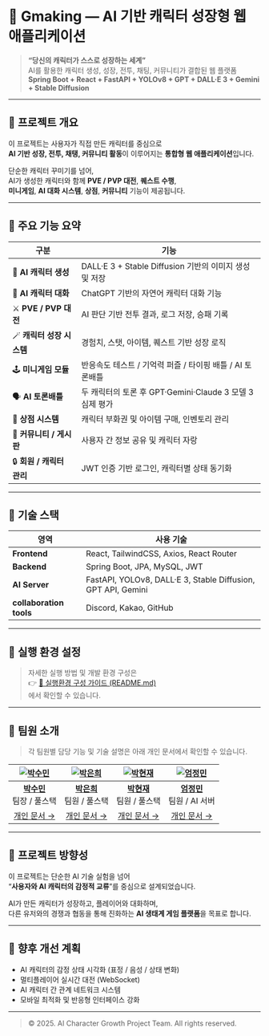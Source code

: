 # 🐾 Gmaking — AI 기반 캐릭터 성장형 웹 애플리케이션

> **“당신의 캐릭터가 스스로 성장하는 세계”**  
> AI를 활용한 캐릭터 생성, 성장, 전투, 채팅, 커뮤니티가 결합된 웹 플랫폼  
> **Spring Boot + React + FastAPI + YOLOv8 + GPT + DALL·E 3 + Gemini + Stable Diffusion**

---

## 🎯 프로젝트 개요

이 프로젝트는 사용자가 직접 만든 캐릭터를 중심으로  
**AI 기반 성장, 전투, 채탱, 커뮤니티 활동**이 이루어지는 **통합형 웹 애플리케이션**입니다.  

단순한 캐릭터 꾸미기를 넘어,  
AI가 생성한 캐릭터와 함께 **PVE / PVP 대전**, **퀘스트 수행**,  
**미니게임**, **AI 대화 시스템**, **상점**, **커뮤니티** 기능이 제공됩니다.

---

## 🧩 주요 기능 요약

| 구분 | 기능 |
|------|------|
| 🎨 **AI 캐릭터 생성** | DALL·E 3 + Stable Diffusion 기반의 이미지 생성 및 저장 |
| 🧠 **AI 캐릭터 대화** | ChatGPT 기반의 자연어 캐릭터 대화 기능 |
| ⚔️ **PVE / PVP 대전** | AI 판단 기반 전투 결과, 로그 저장, 승패 기록 |
| 🪄 **캐릭터 성장 시스템** | 경험치, 스탯, 아이템, 퀘스트 기반 성장 로직 |
| 🕹️ **미니게임 모듈** | 반응속도 테스트 / 기억력 퍼즐 / 타이핑 배틀 / AI 토론배틀 |
| 🗣️ **AI 토론배틀** | 두 캐릭터의 토론 후 GPT·Gemini·Claude 3 모델 3심제 평가 |
| 🛒 **상점 시스템** | 캐릭터 부화권 및 아이템 구매, 인벤토리 관리 |
| 💬 **커뮤니티 / 게시판** | 사용자 간 정보 공유 및 캐릭터 자랑 |
| 🔒 **회원 / 캐릭터 관리** | JWT 인증 기반 로그인, 캐릭터별 상태 동기화 |

---

## 🧱 기술 스택

| 영역 | 사용 기술 |
|------|------------|
| **Frontend** | React, TailwindCSS, Axios, React Router |
| **Backend** | Spring Boot, JPA, MySQL, JWT |
| **AI Server** | FastAPI, YOLOv8, DALL·E 3, Stable Diffusion, GPT API, Gemini |
| **collaboration tools** | Discord, Kakao, GitHub |

---

## 🚀 실행 환경 설정

> 자세한 실행 방법 및 개발 환경 구성은  
> 👉 [📄 실행환경 구성 가이드 (README.md)](./README/README.md)  
> 에서 확인할 수 있습니다.

---

## 👥 팀원 소개

> 각 팀원별 담당 기능 및 기술 설명은 아래 개인 문서에서 확인할 수 있습니다.

| [![박수민](https://github.com/psm0419.png?size=100)](https://github.com/psm0419) | [![박은희](https://github.com/dmsgml7476.png?size=100)](https://github.com/dmsgml7476) | [![박현재](https://github.com/pnow7.png?size=100)](https://github.com/pnow7) | [![엄정민](https://github.com/zcx1119son.png?size=100)](https://github.com/zcx1119son) |
|:--:|:--:|:--:|:--:|
| **[박수민](https://github.com/psm0419)**<br>팀장 / 풀스택 | **[박은희](https://github.com/dmsgml7476)**<br>팀원 / 풀스택 | **[박현재](https://github.com/pnow7)**<br>팀원 / 풀스택 | **[엄정민](https://github.com/zcx1119son)**<br>팀원 / AI 서버 |
| [개인 문서 →](./README/psm/README.md) | [개인 문서 →](./README/peh/README.md) | [개인 문서 →](./README/phj/README.md) | [개인 문서 →](./README/ejm/README.md) |

---

## 🌈 프로젝트 방향성

이 프로젝트는 단순한 AI 기술 실험을 넘어  
“**사용자와 AI 캐릭터의 감정적 교류**”를 중심으로 설계되었습니다.  

AI가 만든 캐릭터가 성장하고, 플레이어와 대화하며,  
다른 유저와의 경쟁과 협동을 통해 진화하는 **AI 생태계 게임 플랫폼**을 목표로 합니다.

---

## 🧭 향후 개선 계획

- AI 캐릭터의 감정 상태 시각화 (표정 / 음성 / 상태 변화)
- 멀티플레이어 실시간 대전 (WebSocket)
- AI 캐릭터 간 관계 네트워크 시스템
- 모바일 최적화 및 반응형 인터페이스 강화

---

> © 2025. AI Character Growth Project Team. All rights reserved.
